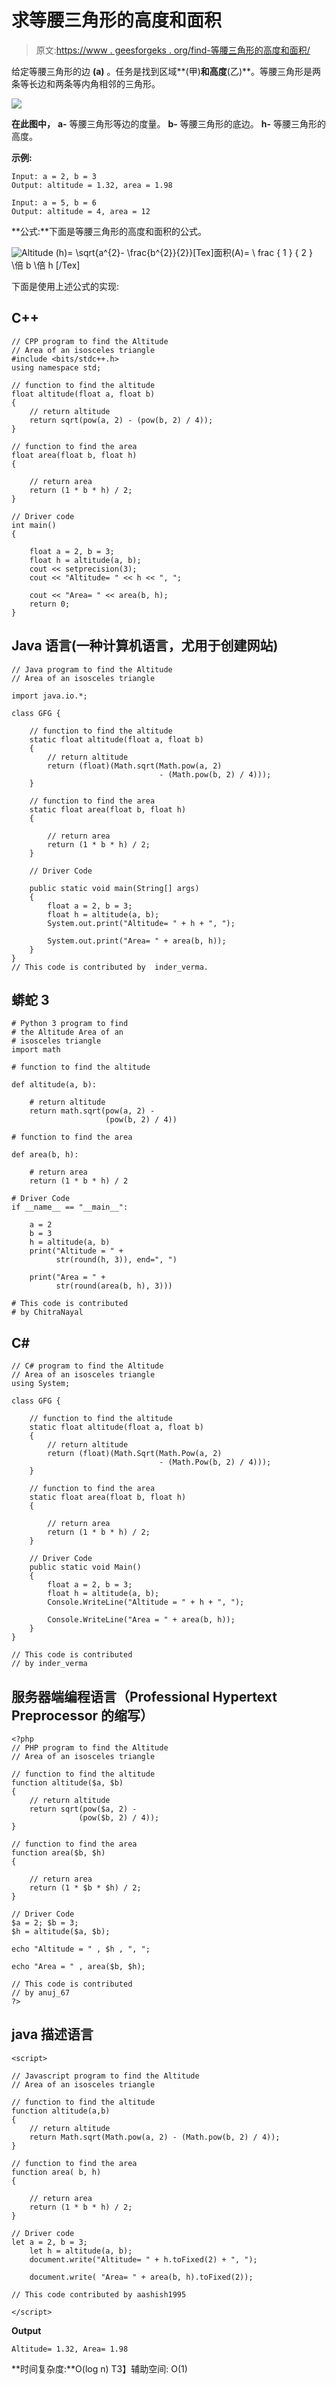 # 求等腰三角形的高度和面积

> 原文:[https://www . geesforgeks . org/find-等腰三角形的高度和面积/](https://www.geeksforgeeks.org/find-the-altitude-and-area-of-an-isosceles-triangle/)

给定等腰三角形的边 **(a)** 。任务是找到区域**(甲)**和高度**(乙)**。等腰三角形是两条等长边和两条等内角相邻的三角形。

![](img/c8c187fa6178e4489479ac7f55489188.png)

**在此图中，**
**a-** 等腰三角形等边的度量。
**b-** 等腰三角形的底边。
**h-** 等腰三角形的高度。

**示例:**

```
Input: a = 2, b = 3
Output: altitude = 1.32, area = 1.98

Input: a = 5, b = 6
Output: altitude = 4, area = 12
```

**公式:**下面是等腰三角形的高度和面积的公式。

![Altitude (h)= \sqrt{a^{2}- \frac{b^{2}}{2}}     ](img/ec18509277ff7e3ea5e6da26657c595d.png "Rendered by QuickLaTeX.com")[Tex]面积(A)= \ frac { 1 } { 2 } \倍 b \倍 h [/Tex]

下面是使用上述公式的实现:

## C++

```
// CPP program to find the Altitude
// Area of an isosceles triangle
#include <bits/stdc++.h>
using namespace std;

// function to find the altitude
float altitude(float a, float b)
{
    // return altitude
    return sqrt(pow(a, 2) - (pow(b, 2) / 4));
}

// function to find the area
float area(float b, float h)
{

    // return area
    return (1 * b * h) / 2;
}

// Driver code
int main()
{

    float a = 2, b = 3;
    float h = altitude(a, b);
    cout << setprecision(3);
    cout << "Altitude= " << h << ", ";

    cout << "Area= " << area(b, h);
    return 0;
}
```

## Java 语言(一种计算机语言，尤用于创建网站)

```
// Java program to find the Altitude
// Area of an isosceles triangle

import java.io.*;

class GFG {

    // function to find the altitude
    static float altitude(float a, float b)
    {
        // return altitude
        return (float)(Math.sqrt(Math.pow(a, 2)
                                 - (Math.pow(b, 2) / 4)));
    }

    // function to find the area
    static float area(float b, float h)
    {

        // return area
        return (1 * b * h) / 2;
    }

    // Driver Code

    public static void main(String[] args)
    {
        float a = 2, b = 3;
        float h = altitude(a, b);
        System.out.print("Altitude= " + h + ", ");

        System.out.print("Area= " + area(b, h));
    }
}
// This code is contributed by  inder_verma.
```

## 蟒蛇 3

```
# Python 3 program to find
# the Altitude Area of an
# isosceles triangle
import math

# function to find the altitude

def altitude(a, b):

    # return altitude
    return math.sqrt(pow(a, 2) -
                     (pow(b, 2) / 4))

# function to find the area

def area(b, h):

    # return area
    return (1 * b * h) / 2

# Driver Code
if __name__ == "__main__":

    a = 2
    b = 3
    h = altitude(a, b)
    print("Altitude = " +
          str(round(h, 3)), end=", ")

    print("Area = " +
          str(round(area(b, h), 3)))

# This code is contributed
# by ChitraNayal
```

## C#

```
// C# program to find the Altitude
// Area of an isosceles triangle
using System;

class GFG {

    // function to find the altitude
    static float altitude(float a, float b)
    {
        // return altitude
        return (float)(Math.Sqrt(Math.Pow(a, 2)
                                 - (Math.Pow(b, 2) / 4)));
    }

    // function to find the area
    static float area(float b, float h)
    {

        // return area
        return (1 * b * h) / 2;
    }

    // Driver Code
    public static void Main()
    {
        float a = 2, b = 3;
        float h = altitude(a, b);
        Console.WriteLine("Altitude = " + h + ", ");

        Console.WriteLine("Area = " + area(b, h));
    }
}

// This code is contributed
// by inder_verma
```

## 服务器端编程语言（Professional Hypertext Preprocessor 的缩写）

```
<?php
// PHP program to find the Altitude
// Area of an isosceles triangle

// function to find the altitude
function altitude($a, $b)
{
    // return altitude
    return sqrt(pow($a, 2) -
               (pow($b, 2) / 4));
}

// function to find the area
function area($b, $h)
{

    // return area
    return (1 * $b * $h) / 2;
}

// Driver Code
$a = 2; $b = 3;
$h = altitude($a, $b);

echo "Altitude = " , $h , ", ";

echo "Area = " , area($b, $h);

// This code is contributed
// by anuj_67
?>
```

## java 描述语言

```
<script>

// Javascript program to find the Altitude
// Area of an isosceles triangle

// function to find the altitude
function altitude(a,b)
{
    // return altitude
    return Math.sqrt(Math.pow(a, 2) - (Math.pow(b, 2) / 4));
}

// function to find the area
function area( b, h)
{

    // return area
    return (1 * b * h) / 2;
}

// Driver code
let a = 2, b = 3;
    let h = altitude(a, b);
    document.write("Altitude= " + h.toFixed(2) + ", ");

    document.write( "Area= " + area(b, h).toFixed(2));

// This code contributed by aashish1995

</script>
```

**Output**

```
Altitude= 1.32, Area= 1.98
```

**时间复杂度:**O(log n)
T3】辅助空间: O(1)